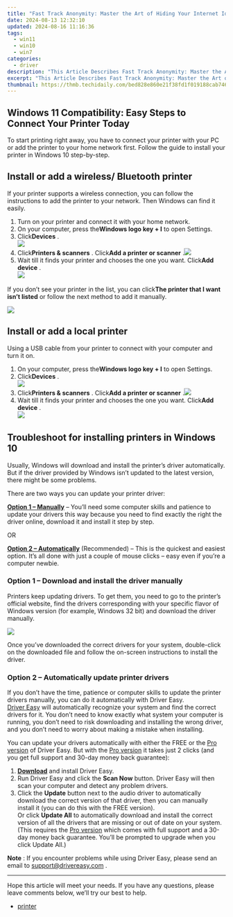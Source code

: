 ```yaml
---
title: "Fast Track Anonymity: Master the Art of Hiding Your Internet Identity Today"
date: 2024-08-13 12:32:10
updated: 2024-08-16 11:16:36
tags:
  - win11
  - win10
  - win7
categories:
  - driver
description: "This Article Describes Fast Track Anonymity: Master the Art of Hiding Your Internet Identity Today"
excerpt: "This Article Describes Fast Track Anonymity: Master the Art of Hiding Your Internet Identity Today"
thumbnail: https://thmb.techidaily.com/bed828e860e21f38fd1f019188cab74669ed8a92873ff57d3d957484d8eacf74.jpg
---
```


## Windows 11 Compatibility: Easy Steps to Connect Your Printer Today

To start printing right away, you have to connect your printer with your PC or add the printer to your home network first. Follow the guide to install your printer in Windows 10 step-by-step.

## Install or add a wireless/ Bluetooth printer

 If your printer supports a wireless connection, you can follow the instructions to add the printer to your network. Then Windows can find it easily.

1. Turn on your printer and connect it with your home network.
2. On your computer, press the**Windows logo key + I** to open Settings.
3. Click**Devices** .  
![](https://images.drivereasy.com/wp-content/uploads/2019/07/1-8.jpg)
4. Click**Printers & scanners** . Click**Add a printer or scanner** .![](https://images.drivereasy.com/wp-content/uploads/2019/07/2-6.jpg)
5. Wait till it finds your printer and chooses the one you want. Click**Add device** .  
![](https://images.drivereasy.com/wp-content/uploads/2019/07/3-5.jpg)

 If you don’t see your printer in the list, you can click**The printer that I want isn’t listed** or follow the next method to add it manually.

![](https://images.drivereasy.com/wp-content/uploads/2019/07/4-5.jpg)

## Install or add a local printer

 Using a USB cable from your printer to connect with your computer and turn it on.

1. On your computer, press the**Windows logo key + I** to open Settings.
2. Click**Devices** .  
![](https://images.drivereasy.com/wp-content/uploads/2019/07/1-8.jpg)
3. Click**Printers & scanners** . Click**Add a printer or scanner** .![](https://images.drivereasy.com/wp-content/uploads/2019/07/2-6.jpg)
4. Wait till it finds your printer and chooses the one you want. Click**Add device** .  
![](https://images.drivereasy.com/wp-content/uploads/2019/07/3-5.jpg)

## Troubleshoot for installing printers in Windows 10

 Usually, Windows will download and install the printer’s driver automatically. But if the driver provided by Windows isn’t updated to the latest version, there might be some problems.

There are two ways you can update your printer driver:

**[Option 1 – Manually](https://tools.techidaily.com/drivereasy/download/)**  – You’ll need some computer skills and patience to update your drivers this way because you need to find exactly the right the driver online, download it and install it step by step.

OR

**[Option 2 – Automatically](https://tools.techidaily.com/drivereasy/download/)**  (Recommended) – This is the quickest and easiest option. It’s all done with just a couple of mouse clicks – easy even if you’re a computer newbie.

### Option 1 – Download and install the driver manually

 Printers keep updating drivers. To get them, you need to go to the[](https://support.hp.com/us-en/drivers/selfservice/hp-envy-5000-all-in-one-printer-series/14095644/model/14095768) printer’s official website, find the drivers corresponding with your specific flavor of Windows version (for example, Windows 32 bit) and download the driver manually.

![](https://images.drivereasy.com/wp-content/uploads/2019/07/hp-1024x725.jpg)

 Once you’ve downloaded the correct drivers for your system, double-click on the downloaded file and follow the on-screen instructions to install the driver.

### Option 2 – Automatically update printer drivers

 If you don’t have the time, patience or computer skills to update the printer drivers manually, you can do it automatically with Driver Easy.  
[Driver Easy](https://tools.techidaily.com/drivereasy/download/) will automatically recognize your system and find the correct drivers for it. You don’t need to know exactly what system your computer is running, you don’t need to risk downloading and installing the wrong driver, and you don’t need to worry about making a mistake when installing.

 You can update your drivers automatically with either the FREE or the [Pro version](https://tools.techidaily.com/drivereasy/download/) of Driver Easy. But with the [Pro version](https://tools.techidaily.com/drivereasy/download/) it takes just 2 clicks (and you get full support and 30-day money back guarantee):

1. **[Download](https://tools.techidaily.com/drivereasy/download/)**  and install Driver Easy.
2. Run Driver Easy and click the **Scan Now** button. Driver Easy will then scan your computer and detect any problem drivers.
3. Click the **Update** button next to the audio driver to automatically download the correct version of that driver, then you can manually install it (you can do this with the FREE version).  
 Or click **Update All** to automatically download and install the correct version of all the drivers that are missing or out of date on your system. (This requires the [Pro version](https://tools.techidaily.com/drivereasy/download/) which comes with full support and a 30-day money back guarantee. You’ll be prompted to upgrade when you click Update All.)

**Note** : If you encounter problems while using Driver Easy, please send an email to [support@drivereasy.com](https://tools.techidaily.com/drivereasy/download/) .

---

 Hope this article will meet your needs. If you have any questions, please leave comments below, we’ll try our best to help.

* [printer](https://tools.techidaily.com/drivereasy/download/)

<ins class="adsbygoogle"
     style="display:block"
     data-ad-format="autorelaxed"
     data-ad-client="ca-pub-7571918770474297"
     data-ad-slot="1223367746"></ins>



<ins class="adsbygoogle"
     style="display:block"
     data-ad-client="ca-pub-7571918770474297"
     data-ad-slot="8358498916"
     data-ad-format="auto"
     data-full-width-responsive="true"></ins>
